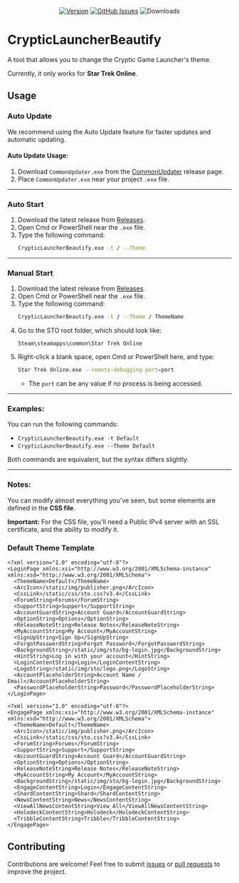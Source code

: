 <div align="center">
  
[![Version](https://img.shields.io/github/v/release/XKaguya/CrypticLauncherBeautify?sort=semver&style=flat-square&color=8DBBE9&label=Version)]()
[![GitHub Issues](https://img.shields.io/github/issues/XKaguya/CrypticLauncherBeautify/total?style=flat-square&label=Issues&color=d77982)](https://github.com/XKaguya/CrypticLauncherBeautify)
![Downloads](https://img.shields.io/github/downloads/XKaguya/CrypticLauncherBeautify/total?style=flat-square&label=Downloads&color=d77982)

</div>

# CrypticLauncherBeautify

A tool that allows you to change the Cryptic Game Launcher's theme.

Currently, it only works for **Star Trek Online**.

## Usage

### Auto Update
We recommend using the Auto Update feature for faster updates and automatic updating.

#### Auto Update Usage:
1. Download `CommonUpdater.exe` from the [CommonUpdater](https://github.com/XKaguya/CommonUpdater/releases/latest) release page.
2. Place `CommonUpdater.exe` near your project `.exe` file.

---

### Auto Start
1. Download the latest release from [Releases](https://github.com/XKaguya/CrypticLauncherBeautify/releases/latest).
2. Open Cmd or PowerShell near the `.exe` file.
3. Type the following command:
   ```bash
   CrypticLauncherBeautify.exe -t / --Theme
   ```

---

### Manual Start
1. Download the latest release from [Releases](https://github.com/XKaguya/CrypticLauncherBeautify/releases/latest).
2. Open Cmd or PowerShell near the `.exe` file.
3. Type the following command:
   ```bash
   CrypticLauncherBeautify.exe -t / --Theme / ThemeName
   ```
4. Go to the STO root folder, which should look like:
   ```plaintext
   Steam\steamapps\common\Star Trek Online
   ```
5. Right-click a blank space, open Cmd or PowerShell here, and type:
   ```bash
   Star Trek Online.exe --remote-debugging-port=port
   ```
   - The `port` can be any value if no process is being accessed.

---

### Examples:
You can run the following commands:

- `CrypticLauncherBeautify.exe -t Default`
- `CrypticLauncherBeautify.exe --Theme Default`

Both commands are equivalent, but the syntax differs slightly.

---

### Notes:
You can modify almost everything you've seen, but some elements are defined in the **CSS file**.

**Important:** For the CSS file, you'll need a Public IPv4 server with an SSL certificate, and the ability to modify it.


### Default Theme Template
```
<?xml version="1.0" encoding="utf-8"?>
<LoginPage xmlns:xsi="http://www.w3.org/2001/XMLSchema-instance" xmlns:xsd="http://www.w3.org/2001/XMLSchema">
  <ThemeName>Default</ThemeName>
  <ArcIcon>/static/img/publisher.png</ArcIcon>
  <CssLink>/static/css/sto.css?v3.4</CssLink>
  <ForumString>Forums</ForumString>
  <SupportString>Support</SupportString>
  <AccountGuardString>Account Guard</AccountGuardString>
  <OptionString>Options</OptionString>
  <ReleaseNoteString>Release Notes</ReleaseNoteString>
  <MyAccountString>My Account</MyAccountString>
  <SignUpString>Sign Up</SignUpString>
  <ForgotPasswordString>Forgot Password</ForgotPasswordString>
  <BackgroundString>/static/img/sto/bg-login.jpg</BackgroundString>
  <HintString>Log in with your account</HintString>
  <LoginContentString>Login</LoginContentString>
  <LogoString>/static/img/sto/logo.png</LogoString>
  <AccountPlaceholderString>Account Name / Email</AccountPlaceholderString>
  <PasswordPlaceholderString>Password</PasswordPlaceholderString>
</LoginPage>
```
```
<?xml version="1.0" encoding="utf-8"?>
<EngagePage xmlns:xsi="http://www.w3.org/2001/XMLSchema-instance" xmlns:xsd="http://www.w3.org/2001/XMLSchema">
  <ThemeName>Default</ThemeName>
  <ArcIcon>/static/img/publisher.png</ArcIcon>
  <CssLink>/static/css/sto.css?v3.4</CssLink>
  <ForumString>Forums</ForumString>
  <SupportString>Support</SupportString>
  <AccountGuardString>Account Guard</AccountGuardString>
  <OptionString>Options</OptionString>
  <ReleaseNoteString>Release Notes</ReleaseNoteString>
  <MyAccountString>My Account</MyAccountString>
  <BackgroundString>/static/img/sto/bg-login.jpg</BackgroundString>
  <EngageContentString>Login</EngageContentString>
  <ShardContentString>Shard</ShardContentString>
  <NewsContentString>News</NewsContentString>
  <ViewAllNewsContentString>View All</ViewAllNewsContentString>
  <HolodeckContentString>Holodeck</HolodeckContentString>
  <TribbleContentString>Tribble</TribbleContentString>
</EngagePage>
```

## Contributing
Contributions are welcome! Feel free to submit [issues](https://github.com/XKaguya/CrypticLauncherBeautify/issues) or [pull requests](https://github.com/XKaguya/CrypticLauncherBeautify/pulls) to improve the project.
